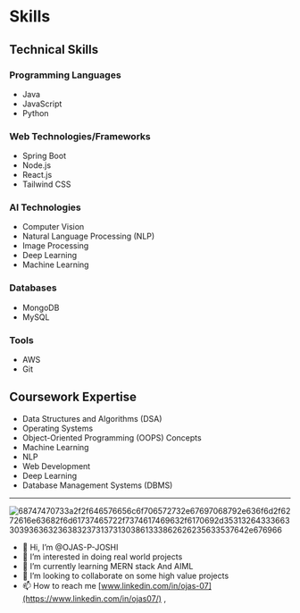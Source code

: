 # Skills

## Technical Skills

### Programming Languages
- Java
- JavaScript
- Python

### Web Technologies/Frameworks
- Spring Boot
- Node.js
- React.js
- Tailwind CSS

### AI Technologies
- Computer Vision
- Natural Language Processing (NLP)
- Image Processing
- Deep Learning
- Machine Learning

### Databases
- MongoDB
- MySQL

### Tools
- AWS
- Git

## Coursework Expertise
- Data Structures and Algorithms (DSA)
- Operating Systems
- Object-Oriented Programming (OOPS) Concepts
- Machine Learning
- NLP
- Web Development
- Deep Learning
- Database Management Systems (DBMS)

---


![68747470733a2f2f646576656c6f706572732e67697068792e636f6d2f6272616e63682f6d61737465722f7374617469632f6170692d35313264333663303936363236383237313731303861333862626235633537642e676966](https://github.com/OJAS-P-JOSHI/OJAS-P-JOSHI/assets/151435928/9ca710b9-8325-47bf-b331-50a4f38e7d10)



- 👋 Hi, I’m @OJAS-P-JOSHI
- 👀 I’m interested in doing real world projects 
- 🌱 I’m currently learning MERN stack And AIML
- 💞️ I’m looking to collaborate on some high value projects
- 📫 How to reach me [www.linkedin.com/in/ojas-07](https://www.linkedin.com/in/ojas07/) , 


<!---
OJAS-P-JOSHI/OJAS-P-JOSHI is a ✨ special ✨ repository because its `README.md` (this file) appears on your GitHub profile.
You can click the Preview link to take a look at your changes.
--->
